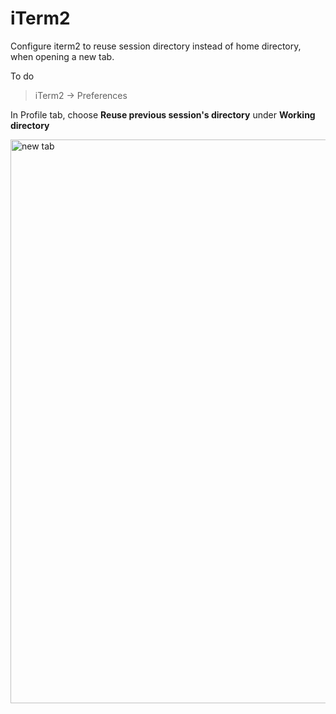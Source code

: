 # iTerm2

Configure iterm2 to reuse session directory instead of home directory, when opening a new tab.

To do 

> iTerm2 -> Preferences

In Profile tab, choose **Reuse previous session's directory** under **Working directory**

<img width="902" alt="new tab" src="https://user-images.githubusercontent.com/1156953/55868466-2c71dd00-5ba2-11e9-8a7e-ae8a801f0283.png">
